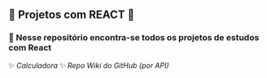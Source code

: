 ## 

## :rocket: Projetos com REACT :dart:


### :mega: Nesse repositório encontra-se todos os projetos de estudos com React

✨ _Calculadora_
✨ _Repo Wiki do GitHub (por API)_
